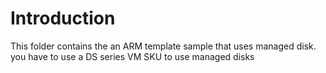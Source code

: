 
# Introduction

This folder contains the an ARM template sample that uses managed disk. you have to use a DS series VM SKU to use managed disks